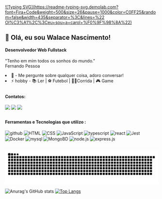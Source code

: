 [![Typing SVG](https://readme-typing-svg.demolab.com?font=Fira+Code&weight=500&size=26&pause=1000&color=C0FF25&random=false&width=435&separator=%3C&lines=%22 Ol%C3%A1%2C%3Ceu+sou+a+carol+%F0%9F%98%8A%22)](https://git.io/typing-svg)

## 👋 Olá, eu sou Walace Nascimento!
#### Desenvolvedor Web Fullstack
"Tenho em mim todos os sonhos do mundo."<br>Fernando Pessoa

</div>
  <div align="left" style="display: inline_block">
    <!-- <li> 🎓 - Estou estundando desenvolvimento Web Full Stack na <a href="https://betrybe.com">Trybe</a>.</li> -->
    <li> 💬 - Me pergunte sobre qualquer coisa, adoro conversar!</li>
    <li> ⚡ hobby - 📚 Ler | ⚽ Futebol | 🏃🏿Corrida | 🎮 Game </li>
  </div>
</div>

##
  
  #### Contatos:

 <div style="display: inline_block">
  <a href="https://linkedin.com/in/walace-nascimento-b53280245" target="_blank"><img src="https://img.shields.io/badge/-LinkedIn-%230077B5?style=for-the-badge&logo=linkedin&logoColor=white" target="_blank"></a>
  <a href="mailto:wlacens@gmail.com" target="_blank"><img src="https://img.shields.io/badge/Gmail-D14836?style=for-the-badge&logo=gmail&logoColor=white" target="_blank"></a>
  <a href="https://api.whatsapp.com/send?phone=5573999898281&text=" target="_blank">
  <img src="https://img.shields.io/badge/WhatsApp-25D366?style=for-the-badge&logo=whatsapp&logoColor=white" target="_blank"></a>
  <!--
   <a href="https://instagram.com/walacenascimento.una" target="_blank"><img src="https://img.shields.io/badge/-Instagram-%23E4405F?style=for-the-badge&logo=instagram&logoColor=white" target="_blank"></a>
    -->
</div>

##

  
   #### Ferramentas e Tecnologias que utilizo :
   
<!--
para inserir o Stats
![Walace GitHub stats](https://github-readme-stats.vercel.app/api?username=walacenascimento&show_icons=true&theme=dracula)
 -->
 
<div style="display: inline_block">
  <!-- fundamentos do desenvolvimento web -->
  <img alt="github" src="https://cdn.jsdelivr.net/gh/devicons/devicon/icons/github/github-original-wordmark.svg" width="40" height="40" align="center"/>
  <img alt="HTML" src="https://cdn.jsdelivr.net/gh/devicons/devicon/icons/html5/html5-plain-wordmark.svg" width="35" height="40" align="center">
  <img alt="CSS" src="https://cdn.jsdelivr.net/gh/devicons/devicon/icons/css3/css3-plain-wordmark.svg" width="35" height="40" align="center">
  <img alt="JavaScript" src="https://cdn.jsdelivr.net/gh/devicons/devicon/icons/javascript/javascript-original.svg" width="30" height="40" align="center">
  <img alt="typescript" src="https://cdn.jsdelivr.net/gh/devicons/devicon/icons/typescript/typescript-original.svg" width="35" height="40" align="center"/>
  <!-- Desenvolvimento Front-End -->
  <img alt="react" src="https://cdn.jsdelivr.net/gh/devicons/devicon/icons/react/react-original-wordmark.svg" width="40" height="40" align="center"/>
  <img alt="Jest" src="https://cdn.jsdelivr.net/gh/devicons/devicon/icons/jest/jest-plain.svg" width="35" height="40" align="center"/>
  <!--
  <img alt="Redux" src="https://cdn.jsdelivr.net/gh/devicons/devicon/icons/redux/redux-original.svg" width="35" height="40" align="center" />
  <img alt="Bootstrap" src="https://cdn.jsdelivr.net/gh/devicons/devicon/icons/bootstrap/bootstrap-original-wordmark.svg" width="35" height="40" align="center"/>
  -->
  <!-- Desenvolvimento Back-End -->
  <img alt="Docker" src="https://cdn.jsdelivr.net/gh/devicons/devicon/icons/docker/docker-plain-wordmark.svg" width="35" height="40" align="center">
  <!-- 
  <img alt="heroku" src="https://cdn.jsdelivr.net/gh/devicons/devicon/icons/heroku/heroku-plain-wordmark.svg" width="40" height="40" align="center"/>
  -->
  <img alt="mysql" src="https://cdn.jsdelivr.net/gh/devicons/devicon/icons/mysql/mysql-original-wordmark.svg" width="60" height="50" align="center">
  <img alt="MongoBD" src="https://cdn.jsdelivr.net/gh/devicons/devicon/icons/mongodb/mongodb-plain-wordmark.svg" width="45" height="40" align="center">
  <img alt="node.js" src="https://cdn.jsdelivr.net/gh/devicons/devicon/icons/nodejs/nodejs-original-wordmark.svg" width="60" height="60" align="center">
  <img alt="express.js" src="https://cdn.jsdelivr.net/gh/devicons/devicon/icons/express/express-original-wordmark.svg" width="60" height="60" align="center">
  <!-- <img alt="JWT" src="https://img.shields.io/badge/json%20web%20tokens-323330?style=for-the-badge&logo=json-web-tokens&logoColor=pink"> -->
  <!--
  <img alt="mocha.js" src="https://cdn.jsdelivr.net/gh/devicons/devicon/icons/mocha/mocha-plain.svg" width="40" height="40" align="center" />
  <img alt="chai.js" src="https://img.shields.io/badge/chai.js-323330?style=for-the-badge&logo=chai&logoColor=red" width="40" height="40" align="center"/>
  <img alt="sinon.js" src="https://img.shields.io/badge/sinon.js-323330?style=for-the-badge&logo=sinon" width="40" height="40" align="center"/>
  -->
  <!--
  <img alt="Slack" src="https://img.shields.io/badge/Slack-4A154B?style=for-the-badge&logo=slack&logoColor=white">
  <img alt="Notion" src="https://img.shields.io/badge/Notion-000000?style=for-the-badge&logo=notion&logoColor=white">
  <img alt="Discord" src="https://img.shields.io/badge/Discord-7289DA?style=for-the-badge&logo=discord&logoColor=white">
  <img alt="Zoom" src="https://img.shields.io/badge/Zoom-2D8CFF?style=for-the-badge&logo=zoom&logoColor=white">
  -->
  </div>
  
  ##
  
<!--Cobrinha-->
![Snake animation](https://github.com/walacenascimento/walacenascimento/blob/output/github-contribution-grid-snake.svg)

<!-- STAR -->
![Anurag's GitHub stats](https://github-readme-stats.vercel.app/api?username=walacenascimento&show_icons=true&theme=merko)
[![Top Langs](https://github-readme-stats.vercel.app/api/top-langs/?username=walacenascimento&layout=compact)](https://github.com/walacenascimento/github-readme-stats)
